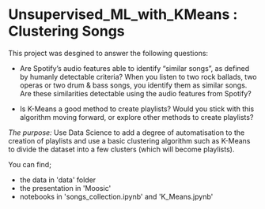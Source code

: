 # Unsupervised_ML_with_KMeans : Clustering Songs

This project was desgined to answer the following questions:

- Are Spotify’s audio features able to identify “similar songs”, as defined by humanly detectable criteria? When you listen to two rock ballads, two operas or two drum & bass songs, you identify them as similar songs. Are these similarities detectable using the audio features from Spotify?
  
- Is K-Means a good method to create playlists? Would you stick with this algorithm moving forward, or explore other methods to create playlists?

*The purpose:* Use Data Science to add a degree of automatisation to the creation of playlists and use a basic clustering algorithm such as K-Means to divide the dataset into a few clusters (which will become playlists).

You can find;

- the data in 'data' folder
- the presentation in 'Moosic'
- notebooks in 'songs_collection.ipynb' and 'K_Means.jpynb'
